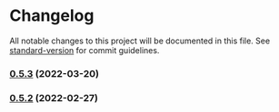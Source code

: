 # Changelog

All notable changes to this project will be documented in this file. See [standard-version](https://github.com/conventional-changelog/standard-version) for commit guidelines.

### [0.5.3](https://github.com/michchan/webpack-config-aws-cdk/compare/v0.5.2...v0.5.3) (2022-03-20)

### [0.5.2](https://github.com/michchan/webpack-config-aws-cdk/compare/v0.5.1...v0.5.2) (2022-02-27)
